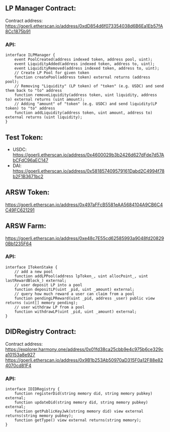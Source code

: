 ## LP Manager Contract:
Contract address: https://goerli.etherscan.io/address/0xdD854d6f073354038d6B6Ea1Eb57fA8Cc1875b91

### API:
```solidity
interface ILPManager {
    event PoolCreated(address indexed token, address pool, uint);
    event LiquidityAdded(address indexed token, address to, uint);
    event LiquidityRemoved(address indexed token, address to, uint);
    // Create LP Pool for given token
    function createPool(address token) external returns (address pool);
    // Removing "Liquidity" (LP token) of "token" (e.g. USDC) and send them back to "to" address  
    function removeLiquidity(address token, uint liquidity, address to) external returns (uint amount);
    // Adding "amount" of "token" (e.g. USDC) and send liquidity(LP token) to "to" address
    function addLiquidity(address token, uint amount, address to) external returns (uint liquidity);
}
```
## Test Token:
- USDC: https://goerli.etherscan.io/address/0x4600029b3b2426d627dFde7d57AbCFdC96aEC147
- DAI: https://goerli.etherscan.io/address/0x581857409579161Dabd2C4994f78b2F1B3671bc2

## ARSW Token:
https://goerli.etherscan.io/address/0x497aFFcB5581eAA5684104A9CB6C4C49FC621291

## ARSW Farm:
https://goerli.etherscan.io/address/0xe48c7E55cd62585993a9048fd208290Bb1235F64
### API:
```solidity
interface ITokenStake {
    // add a new pool
    function addLPPool(address lpToken_, uint allocPoint_, uint lastRewardBlock_) external;
    // user deposit LP into a pool
    function depositLP(uint _pid, uint _amount) external;
    // query how much reward a user can claim from a pool 
    function pendingLPReward(uint _pid, address _user) public view returns (uint[] memory pending);
    // user withdraw LP from a pool 
    function withdrawLP(uint _pid, uint _amount) external;
}
```

## DIDRegistry Contract:

Contract address:
https://explorer.harmony.one/address/0x01fd38ca25cbb9e4c975b6ce329ca10153a8e927
https://goerli.etherscan.io/address/0x9B1b253Ab50970aD315F0a12F88e824070cd81F4



### API:
```solidity
interface IDIDRegistry {
    function registerDid(string memory did, string memory pubkey) external;
    function updateDid(string memory did, string memory pubkey) external;
    function getPublicKeyJwk(string memory did) view external returns(string memory pubkey);
    function getType() view external returns(string memory);
}
```
